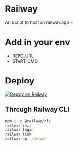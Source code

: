 # Railway
An Script to host on railway.app ~

# Add in your env

- REPO_URL
- START_CMD


# Deploy 

[![Deploy on Railway](https://railway.app/button.svg)](https://railway.app/new/template/RXeiAo?referralCode=GTp-zc)


## Through Railway CLI
```sh
npm i -g @railway/cli
railway init
railway login
railway link
railway up --detach
```
